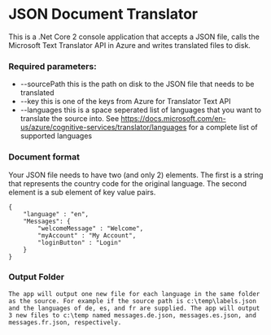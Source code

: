 # JSON Document Translator

This is a .Net Core 2 console application that accepts a JSON file, calls the Microsoft Text Translator API in Azure and writes translated files to disk.


### Required parameters:
* --sourcePath this is the path on disk to the JSON file that needs to be translated
* --key this is one of the keys from Azure for Translator Text API
* --languages this is a space seperated list of languages that you want to translate the source into. See https://docs.microsoft.com/en-us/azure/cognitive-services/translator/languages for a complete list of supported languages

### Document format
Your JSON file needs to have two (and only 2) elements. The first is a string that represents the country code for the original language. The second element is a sub element of key value pairs.
   
    {
        "language" : "en",
        "Messages": {
            "welcomeMessage" : "Welcome",
            "myAccount" : "My Account",
            "loginButton" : "Login"
        }
    }


### Output Folder
    The app will output one new file for each language in the same folder as the source. For example if the source path is c:\temp\labels.json and the languages of de, es, and fr are supplied. The app will output 3 new files to c:\temp named messages.de.json, messages.es.json, and messages.fr.json, respectively.